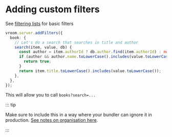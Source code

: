 # Adding custom filters

See [filtering lists](/guide/fetching/filters) for basic filters

```typescript
vroom.server.addFilters({
  book: {
    // Let's do a search that searches in title and author
    search(item, value, db) {
      const author = item.authorId ? db.author.find(item.authorId) : null;
      if (author && author.name.toLowerCase().includes(value.toLowerCase())) {
        return true;
      }
      return item.title.toLowerCase().includes(value.toLowerCase());
    },
  },
});
```

This will allow you to call `books?search=...`

::: tip

Make sure to include this in a way where your bundler can ignore it in
production. [See notes on organisation here](/guide/intro/organization).

:::
